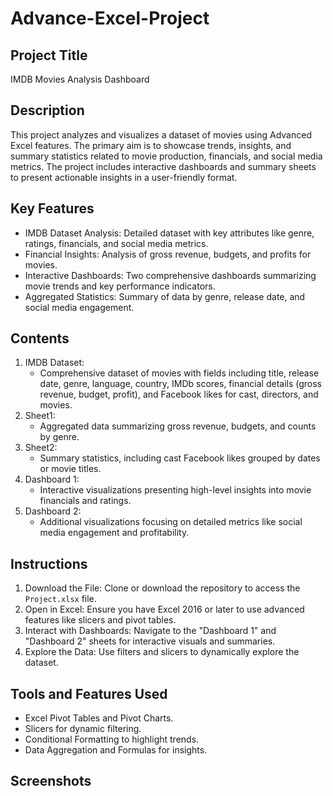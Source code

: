 # Advance-Excel-Project
## Project Title
IMDB Movies Analysis Dashboard

## Description
This project analyzes and visualizes a dataset of movies using Advanced Excel features. The primary aim is to showcase trends, insights, and summary statistics related to movie production, financials, and social media metrics. The project includes interactive dashboards and summary sheets to present actionable insights in a user-friendly format.

## Key Features
- IMDB Dataset Analysis: Detailed dataset with key attributes like genre, ratings, financials, and social media metrics.
- Financial Insights: Analysis of gross revenue, budgets, and profits for movies.
- Interactive Dashboards: Two comprehensive dashboards summarizing movie trends and key performance indicators.
- Aggregated Statistics: Summary of data by genre, release date, and social media engagement.

## Contents
1. IMDB Dataset:
   - Comprehensive dataset of movies with fields including title, release date, genre, language, country, IMDb scores, financial details (gross revenue, budget, profit), and Facebook likes for cast, directors, and movies.
2. Sheet1:
   - Aggregated data summarizing gross revenue, budgets, and counts by genre.
3. Sheet2:
   - Summary statistics, including cast Facebook likes grouped by dates or movie titles.
4. Dashboard 1:
   - Interactive visualizations presenting high-level insights into movie financials and ratings.
5. Dashboard 2:
   - Additional visualizations focusing on detailed metrics like social media engagement and profitability.

## Instructions
1. Download the File: Clone or download the repository to access the `Project.xlsx` file.
2. Open in Excel: Ensure you have Excel 2016 or later to use advanced features like slicers and pivot tables.
3. Interact with Dashboards: Navigate to the "Dashboard 1" and "Dashboard 2" sheets for interactive visuals and summaries.
4. Explore the Data: Use filters and slicers to dynamically explore the dataset.

## Tools and Features Used
- Excel Pivot Tables and Pivot Charts.
- Slicers for dynamic filtering.
- Conditional Formatting to highlight trends.
- Data Aggregation and Formulas for insights.

## Screenshots

